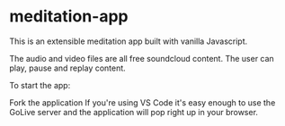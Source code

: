 # meditation-app
This is an extensible meditation app built with vanilla Javascript.

The audio and video files are all free soundcloud content. The user can play, pause and replay content.

To start the app:

Fork the application
If you're using VS Code it's easy enough to use the GoLive server and the application will pop right up in your browser.
